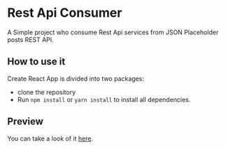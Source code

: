 # Rest Api Consumer

A Simple project who consume Rest Api services from JSON Placeholder posts REST API.


## How to use it

Create React App is divided into two packages:

* clone the repository
* Run `npm install` or `yarn install` to install all dependencies.

## Preview

You can take a look of it [here](https://honorezemagho.github.io/rest-api-consummer).


